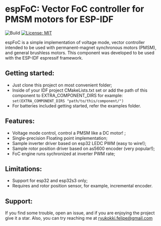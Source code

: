 # espFoC: Vector FoC controller for PMSM motors for ESP-IDF

![Build](https://github.com/uLipe/espFoC/workflows/Build/badge.svg)
[![License: MIT](https://img.shields.io/badge/License-MIT-yellow.svg)](https://opensource.org/licenses/MIT)

espFoC is a simple implementation of voltage mode, vector controller intended to be used with permanent-magnet synchronous motors (PMSM), and general brushless motors. This component was developed to be used with the ESP-IDF 
espressif framework.

## Getting started:
* Just clone this project on most convenient folder;
* Inside of your IDF project CMakeLists.txt set or add the path of this component to EXTRA_COMPONENT_DIRS for example: `set(EXTRA_COMPONENT_DIRS "path/to/this/component/")`
* For batteries included getting started, refer the examples folder.

## Features:
* Voltage mode control, control a PMSM like a DC motor! ;
* Single-precision Floating point implementation;
* Sample inverter driver based on esp32 LEDC PWM (easy to wire!);
* Sample rotor position driver based on as5600 encoder (very popular!);
* FoC engine runs sychronized at inverter PWM rate;

## Limitations:
* Support for esp32 and esp32s3 only;
* Requires and rotor position sensor, for example, incremental encoder.

## Support:
If you find some trouble, open an issue, and if you are enjoying the project
give it a star. Also, you can try reaching me at ryukokki.felipe@gmail.com